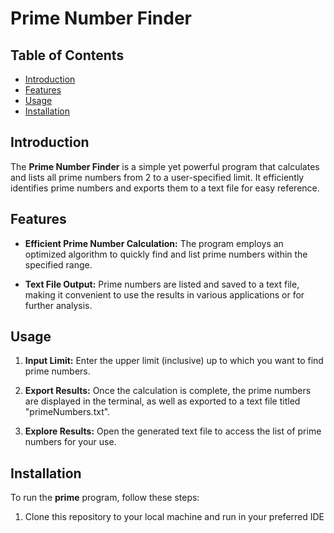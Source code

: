# Prime Number Finder

## Table of Contents
- [Introduction](#introduction)
- [Features](#features)
- [Usage](#usage)
- [Installation](#installation)
  
## Introduction

The **Prime Number Finder** is a simple yet powerful program that calculates and lists all prime numbers from 2 to a user-specified limit. It efficiently identifies prime numbers and exports them to a text file for easy reference.

## Features

- **Efficient Prime Number Calculation:** The program employs an optimized algorithm to quickly find and list prime numbers within the specified range.

- **Text File Output:** Prime numbers are listed and saved to a text file, making it convenient to use the results in various applications or for further analysis.

## Usage

1. **Input Limit:** Enter the upper limit (inclusive) up to which you want to find prime numbers.

2. **Export Results:** Once the calculation is complete, the prime numbers are displayed in the terminal, as well as exported to a text file titled "primeNumbers.txt".

3. **Explore Results:** Open the generated text file to access the list of prime numbers for your use.

## Installation

To run the **prime** program, follow these steps:

1. Clone this repository to your local machine and run in your preferred IDE
